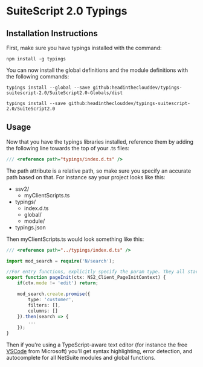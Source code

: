 # SuiteScript 2.0 Typings

## Installation Instructions

First, make sure you have typings installed with the command:

`npm install -g typings`

You can now install the global definitions and the module definitions with the following commands:

`typings install --global --save github:headintheclouddev/typings-suitescript-2.0/SuiteScript2.0-Globals/dist`

`typings install --save github:headintheclouddev/typings-suitescript-2.0/SuiteScript2.0`

## Usage

Now that you have the typings libraries installed, reference them by adding the following line towards the top of your .ts files:

```typescript
/// <reference path="typings/index.d.ts" />
```

The path attribute is a relative path, so make sure you specify an accurate path based on that. For instance say your project looks like this:

- ssv2/
    - myClientScripts.ts
- typings/
    - index.d.ts
    - global/
    - module/
- typings.json

Then myClientScripts.ts would look something like this:

```typescript
/// <reference path="../typings/index.d.ts" />

import mod_search = require('N/search');

//For entry functions, explicitly specify the param type. They all start with NS2_
export function pageInit(ctx: NS2_Client_PageInitContext) {
    if(ctx.mode != 'edit') return;

    mod_search.create.promise({
        type: 'customer',
        filters: [],
        columns: []
    }).then(search => {
        ...
    });
}
```

Then if you're using a TypeScript-aware text editor (for instance the free [VSCode](https://code.visualstudio.com/) from Microsoft) you'll get syntax highlighting, error detection, and autocomplete for all NetSuite modules and global functions.